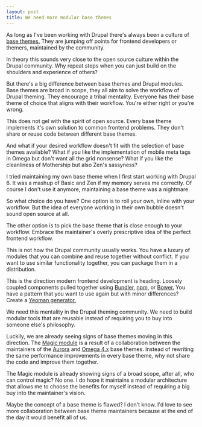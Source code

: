 ```yaml
---
layout: post
title: We need more modular base themes
---
```


As long as I've been working with Drupal there's always been a culture of [base themes.](https://www.drupal.org/node/323993) They are jumping off points for frontend developers or themers, maintained by the community.

In theory this sounds very close to the open source culture within the Drupal community. Why repeat steps when you can just build on the shoulders and experience of others?

But there's a big difference between base themes and Drupal modules. Base themes are broad in scope, they all aim to solve the workflow of Drupal theming. They encourage a tribal mentality. Everyone has their base theme of choice that aligns with their workflow. You're either right or you're wrong.

This does not gel with the spirit of open source. Every base theme implements it's own solution to common frontend problems. They don't share or reuse code between different base themes.

And what if your desired workflow doesn't fit with the selection of base themes available? What if you like the implementation of mobile meta tags in Omega but don't want all the grid nonsense? What if you like the cleanliness of Mothership but also Zen's sassyness?

I tried maintaining my own base theme when I first start working with Drupal 6. It was a mashup of Basic and Zen if my memory serves me correctly. Of course I don't use it anymore, maintaining a base theme was a nightmare.

So what choice do you have? One option is to roll your own, inline with your workflow. But the idea of everyone working in their own bubble doesn't sound open source at all.

The other option is to pick the base theme that is close enough to your workflow. Embrace the maintainer's overly prescriptive idea of the perfect frontend workflow.

This is not how the Drupal community usually works. You have a luxury of modules that you can combine and reuse together without conflict. If you want to use similar functionality together, you can package them in a distribution.

This is the direction modern frontend development is heading. Loosely coupled components pulled together using [Bundler,](http://bundler.io/) [npm,](https://www.npmjs.com/) or [Bower.](http://bower.io/) You have a pattern that you want to use again but with minor differences? Create a [Yeoman generator.](https://yeoman.io/generators/official.html)

We need this mentality in the Drupal theming community. We need to build modular tools that are reusable instead of requiring you to buy into someone else's philosophy.

Luckily, we are already seeing signs of base themes moving in this direction. The [Magic module](https://www.drupal.org/project/aurora) is a result of a collaboration between the maintainers of the [Aurora](https://www.drupal.org/project/aurora) and [Omega 4.x](https://www.drupal.org/project/omega) base themes. Instead of rewriting the same performance improvements in every base theme, why not share the code and improve them together.

The Magic module is already showing signs of a broad scope, after all, who can control magic? No one. I do hope it maintains a modular architecture that allows me to choose the benefits for myself instead of requiring a big buy into the maintainer's vision.

Maybe the concept of a base theme is flawed? I don't know. I'd love to see more collaboration between base theme maintainers because at the end of the day it would benefit all of us.

